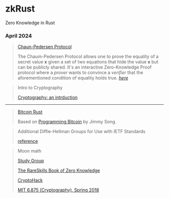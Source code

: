 # zkRust
Zero Knowledge in Rust

### April 2024

> [Chaun-Pedersen Protocol](https://crypto.stackexchange.com/questions/99262/chaum-pedersen-protocol)
> 
> The Chaum-Pedersen Protocol allows one to prove the equality of a secret value **x** given a set of two equations that hide the value **x** but can be publicly shared. It's an interactive Zero-Knowledge Proof protocol where a _prover_ wants to convince a _verifier_ that the aforementioned condition of equality holds true. [_here_](https://muens.io/chaum-pedersen-protocol)

> Intro to Cryptography
> 
> [Cryptography: an intrduction](https://www.cs.umd.edu/~waa/414-F11/IntroToCrypto.pdf)
---
> [Bitcoin Rust](https://github.com/gagiuntoli/bitcoin_rust)
> 
> Based on [Programming Bitcoin](https://www.oreilly.com/library/view/programming-bitcoin/9781492031482/) by Jimmy Song.

> Additional Diffie-Hellman Groups for Use with IETF Standards
> 
> [reference](https://www.rfc-editor.org/rfc/rfc5114#page-15)

> Moon math
>
> [Study Group](https://zkhack.dev/zk-study-group-moonmath-manual/)
>
> [The RareSkills Book of Zero Knowledge](https://www.rareskills.io/zk-book)
>
> [CryptoHack](https://cryptohack.org/)
>
> [MIT 6.875 (Cryptography), Spring 2018](https://www.youtube.com/playlist?list=PL6ogFv-ieghe8MOIcpD6UDtdK-UMHG8oH)
